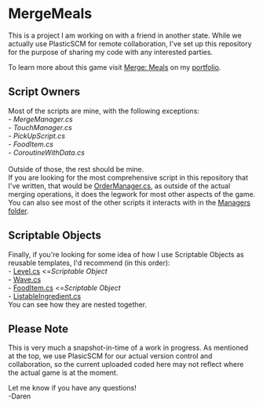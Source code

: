# MergeMeals
This is a project I am working on with a friend in another state. While we actually use PlasticSCM for remote collaboration, I've set up this repository for the purpose of sharing my code with any interested parties.

To learn more about this game visit [Merge: Meals](https://daren-stottrup.notion.site/Merge-Meals-1f50444c94a7426ebe59e2c6b81f927e) on my [portfolio](https://daren-stottrup.notion.site/Game-Portfolio-3bc5aac8cfcb4d32af26f20301371155).

## Script Owners
Most of the scripts are mine, with the following exceptions:
*<br> - MergeManager.cs*
*<br> - TouchManager.cs*
*<br> - PickUpScript.cs*
*<br> - FoodItem.cs*
*<br> - CoroutineWithData.cs*
<br><br>
Outside of those, the rest should be mine.
<br>
If you are looking for the most comprehensive script in this repository that I've written, that would be [OrderManager.cs](Assets/Scripts/Managers/OrderManager.cs), as outside of the actual merging operations, it does the legwork for most other aspects of the game. You can also see most of the other scripts it interacts with in the [Managers folder](https://github.com/dangerdaren/MergeMeals/tree/master/Assets/Scripts/Managers).

## Scriptable Objects
Finally, if you're looking for some idea of how I use Scriptable Objects as reusable templates, I'd recommend (in this order):
<br> - [Level.cs](Assets/Scripts/Managers/Level.cs)  <=*Scriptable Object*
<br> - [Wave.cs](Assets/Scripts/Managers/Wave.cs)
<br> - [FoodItem.cs](Assets/Scripts/FoodItems/FoodItem.cs) <=*Scriptable Object*
<br> - [ListableIngredient.cs](Assets/Scripts/FoodItems/ListableIngredient.cs)
<br>
You can see how they are nested together.

## Please Note
This is very much a snapshot-in-time of a work in progress. As mentioned at the top, we use PlasicSCM for our actual version control and collaboration, so the current uploaded coded here may not reflect where the actual game is at the moment.

Let me know if you have any questions!
<br>
-Daren
